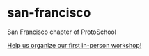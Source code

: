 # san-francisco

San Francisco chapter of ProtoSchool

[Help us organize our first in-person workshop!](https://github.com/ProtoSchool/san-francisco/issues/1)
